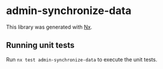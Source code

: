 # admin-synchronize-data

This library was generated with [Nx](https://nx.dev).

## Running unit tests

Run `nx test admin-synchronize-data` to execute the unit tests.
